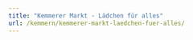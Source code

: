 ```yaml
---
title: "Kemmerer Markt - Lädchen für alles"
url: /kemmern/kemmerer-markt-laedchen-fuer-alles/
---
```

